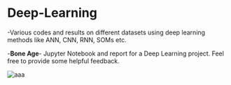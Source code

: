 # Deep-Learning
-Various codes and results on different datasets using deep learning methods like ANN, CNN, RNN, SOMs etc.

-**Bone Age**- Jupyter Notebook and report for a Deep Learning project. Feel free to provide some helpful feedback.


![aaa](https://user-images.githubusercontent.com/56450057/105205739-92c7b580-5b13-11eb-9b8a-6f2a1ff3db57.png)
